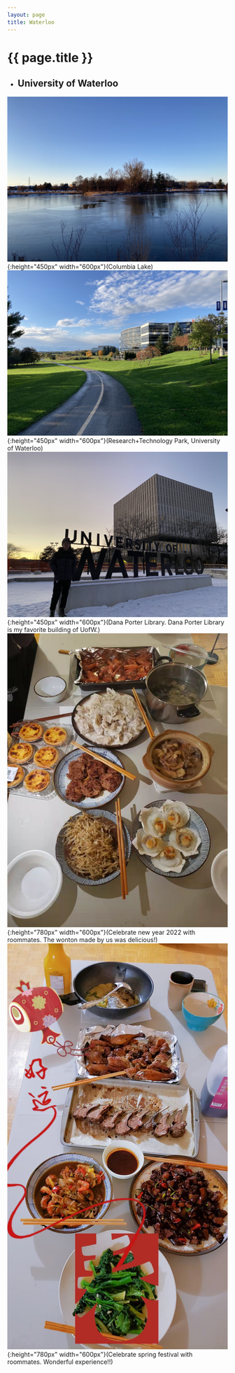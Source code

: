 ```yaml
---
layout: page
title: Waterloo
---
```


# {{ page.title }}

+ ## University of Waterloo
![](/images/waterloo/ColumbiaLake.jpeg#center){:height="450px" width="600px"}(Columbia Lake)
![](/images/waterloo/OpenText.jpeg#center){:height="450px" width="600px"}(Research+Technology Park, University of Waterloo)
![](/images/waterloo/DanaPorter.jpeg#center){:height="450px" width="600px"}(Dana Porter Library. Dana Porter Library is my favorite building of UofW.)
![](/images/waterloo/HappyNewYear.jpeg#center){:height="780px" width="600px"}(Celebrate new year 2022 with roommates. The wonton made by us was delicious!)
![](/images/waterloo/spring-festival.jpeg#center){:height="780px" width="600px"}(Celebrate spring festival with roommates. Wonderful experience!!)

